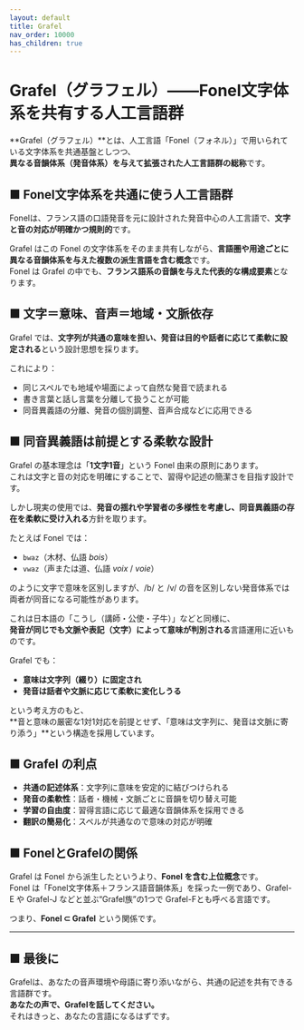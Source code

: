 ```yaml
---
layout: default
title: Grafel
nav_order: 10000
has_children: true
---
```

# Grafel（グラフェル）――Fonel文字体系を共有する人工言語群

**Grafel（グラフェル）**とは、人工言語「Fonel（フォネル）」で用いられている文字体系を共通基盤としつつ、  
**異なる音韻体系（発音体系）を与えて拡張された人工言語群の総称**です。

## ■ Fonel文字体系を共通に使う人工言語群

Fonelは、フランス語の口語発音を元に設計された発音中心の人工言語で、**文字と音の対応が明確かつ規則的**です。

Grafel はこの Fonel の文字体系をそのまま共有しながら、**言語圏や用途ごとに異なる音韻体系を与えた複数の派生言語を含む概念**です。  
Fonel は Grafel の中でも、**フランス語系の音韻を与えた代表的な構成要素**となります。

## ■ 文字＝意味、音声＝地域・文脈依存

Grafel では、**文字列が共通の意味を担い、発音は目的や話者に応じて柔軟に設定される**という設計思想を採ります。

これにより：

- 同じスペルでも地域や場面によって自然な発音で読まれる  
- 書き言葉と話し言葉を分離して扱うことが可能  
- 同音異義語の分離、発音の個別調整、音声合成などに応用できる  

## ■ 同音異義語は前提とする柔軟な設計

Grafel の基本理念は「**1文字1音**」という Fonel 由来の原則にあります。  
これは文字と音の対応を明確にすることで、習得や記述の簡潔さを目指す設計です。

しかし現実の使用では、**発音の揺れや学習者の多様性を考慮し、同音異義語の存在を柔軟に受け入れる**方針を取ります。

たとえば Fonel では：

- `bwaz`（木材、仏語 *bois*）
- `vwaz`（声または道、仏語 *voix* / *voie*）

のように文字で意味を区別しますが、/b/ と /v/ の音を区別しない発音体系では両者が同音になる可能性があります。

これは日本語の「こうし（講師・公使・子牛）」などと同様に、  
**発音が同じでも文脈や表記（文字）によって意味が判別される**言語運用に近いものです。

Grafel でも：

- **意味は文字列（綴り）に固定され**
- **発音は話者や文脈に応じて柔軟に変化しうる**

という考え方のもと、  
**音と意味の厳密な1対1対応を前提とせず、「意味は文字列に、発音は文脈に寄り添う」**という構造を採用しています。

## ■ Grafel の利点

- **共通の記述体系**：文字列に意味を安定的に結びつけられる  
- **発音の柔軟性**：話者・機械・文脈ごとに音韻を切り替え可能  
- **学習の自由度**：習得言語に応じて最適な音韻体系を採用できる  
- **翻訳の簡易化**：スペルが共通なので意味の対応が明確  

## ■ FonelとGrafelの関係

Grafel は Fonel から派生したというより、**Fonel を含む上位概念**です。  
Fonel は「Fonel文字体系＋フランス語音韻体系」を採った一例であり、Grafel-E や Grafel-J などと並ぶ“Grafel族”の1つで
Grafel-Fとも呼べる言語です。
 
つまり、**Fonel ⊂ Grafel** という関係です。

---

## ■ 最後に

Grafelは、あなたの音声環境や母語に寄り添いながら、共通の記述を共有できる言語群です。  
**あなたの声で、Grafelを話してください。**  
それはきっと、あなたの言語になるはずです。
